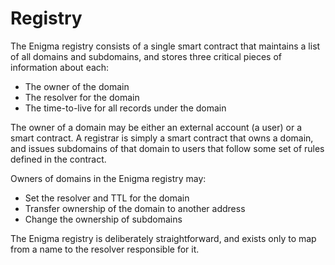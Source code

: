 # Registry

The Enigma registry consists of a single smart contract that maintains a list of all domains and subdomains, and stores three critical pieces of information about each:
- The owner of the domain
- The resolver for the domain
- The time-to-live for all records under the domain

The owner of a domain may be either an external account (a user) or a smart contract. A registrar is simply a smart contract that owns a domain, and issues subdomains of that domain to users that follow some set of rules defined in the contract.

Owners of domains in the Enigma registry may:
- Set the resolver and TTL for the domain
- Transfer ownership of the domain to another address
- Change the ownership of subdomains

The Enigma registry is deliberately straightforward, and exists only to map from a name to the resolver responsible for it.
